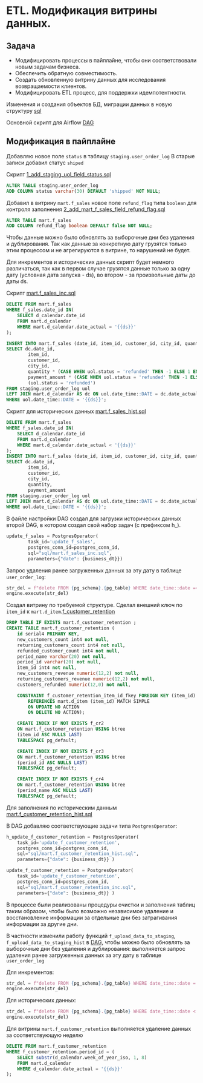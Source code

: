 # ETL. Модификация витрины данных.

## Задача

* Модифицировать процессы в пайплайне, чтобы они соответствовали новым задачам бизнеса.
* Обеспечить обратную совместимость.
* Создать обновленную витрину данных для исследования возвращаемости клиентов.
* Модифицировать ETL процесс, для поддержки идемпотентности.

Изменения и создания объектов БД, миграции данных в новую структуру [sql](./sql/)

Основной скрипт для Airflow [DAG](./src/dag.py)

## Модификация в пайплайне

Добавляю новое поле `status` в таблицу `staging.user_order_log`
В старые записи добавил статус `shiped`

Скрипт [1_add_staging_uol_field_status.sql](./sql/1_add_staging_uol_field_status.sql)
```sql
ALTER TABLE staging.user_order_log
ADD COLUMN status varchar(30) DEFAULT 'shipped' NOT NULL;
```

Добавил в витрину `mart.f_sales` новое поле `refund_flag` типа `boolean` для контроля заполнения [2_add_mart_f_sales_field_refund_flag.sql](./sql/2_add_mart_f_sales_field_refund_flag.sql)
```sql
ALTER TABLE mart.f_sales
ADD COLUMN refund_flag boolean DEFAULT false NOT NULL;
```
Чтобы данные можно было обновлять за выборочные дни без удаления и дублирования. Так как данные за конкретную дату грузятся только этим процессом и не агрегируются в витрине, то нарушений не будет.

Для инкрементов и исторических данных скрипт будет немного различаться, так как в первом случае грузятся данные только за одну дату (условная дата запуска - ds), во втором - за произвольные даты до даты ds.

Скрипт [mart.f_sales_inc.sql](./sql/mart.f_sales_inc.sql)
```sql
DELETE FROM mart.f_sales
WHERE f_sales.date_id IN(
    SELECT d_calendar.date_id
    FROM mart.d_calendar
    WHERE mart.d_calendar.date_actual = '{{ds}}'
);

INSERT INTO mart.f_sales (date_id, item_id, customer_id, city_id, quantity, payment_amount, refund_flag)
SELECT dc.date_id,
        item_id,
        customer_id,
        city_id,
        quantity * (CASE WHEN uol.status = 'refunded' THEN -1 ELSE 1 END) quantity,
        payment_amount * (CASE WHEN uol.status = 'refunded' THEN -1 ELSE 1 END) payment_amount,
        (uol.status = 'refunded')
FROM staging.user_order_log uol
LEFT JOIN mart.d_calendar AS dc ON uol.date_time::DATE = dc.date_actual
WHERE uol.date_time::DATE = '{{ds}}';
```

Скрипт для исторических данных [mart.f_sales_hist.sql](./sql/mart.f_sales_hist.sql)
```sql
DELETE FROM mart.f_sales
WHERE f_sales.date_id IN(
    SELECT d_calendar.date_id
    FROM mart.d_calendar
    WHERE mart.d_calendar.date_actual < '{{ds}}'
);
INSERT INTO mart.f_sales (date_id, item_id, customer_id, city_id, quantity, payment_amount)
SELECT dc.date_id,
        item_id,
        customer_id,
        city_id,
        quantity,
        payment_amount
FROM staging.user_order_log uol
LEFT JOIN mart.d_calendar AS dc ON uol.date_time::DATE = dc.date_actual
WHERE uol.date_time::DATE < '{{ds}}';
```

В файле настройки DAG создал для загрузки исторических данных второй DAG, в котором создал свой набор задач (с префиксом h_).

```python
update_f_sales = PostgresOperator(
        task_id='update_f_sales',
        postgres_conn_id=postgres_conn_id,
        sql="sql/mart.f_sales_inc.sql",
        parameters={"date": {business_dt}})
```

Запрос удаления ранее загруженных данных за эту дату в таблице `user_order_log`:
```python
str_del = f"delete FROM {pg_schema}.{pg_table} WHERE date_time::date =< '{date}'"
engine.execute(str_del)
```

Создал витрину по требуемой структуре. Сделал внешний ключ по `item_id` к `mart.d_item`.[f_customer_retention](./sql/3_create_f_customer_retention.sql)
```sql
DROP TABLE IF EXISTS mart.f_customer_retention ;
CREATE TABLE mart.f_customer_retention (
	id serial4 PRIMARY KEY,
    new_customers_count int4 not null,
    returning_customers_count int4 not null,
    refunded_customer_count int4 not null,
    period_name varchar(20) not null,
    period_id varchar(20) not null,
    item_id int4 not null,
    new_customers_revenue numeric(12,2) not null,
    returning_customers_revenue numeric(12,2) not null,
    customers_refunded numeric(12,0) not null,

    CONSTRAINT f_customer_retention_item_id_fkey FOREIGN KEY (item_id)
        REFERENCES mart.d_item (item_id) MATCH SIMPLE
        ON UPDATE NO ACTION
        ON DELETE NO ACTION);

	CREATE INDEX IF NOT EXISTS f_cr2
    ON mart.f_customer_retention USING btree
    (item_id ASC NULLS LAST)
    TABLESPACE pg_default;

    CREATE INDEX IF NOT EXISTS f_cr3
    ON mart.f_customer_retention USING btree
    (period_id ASC NULLS LAST)
    TABLESPACE pg_default;

    CREATE INDEX IF NOT EXISTS f_cr4
    ON mart.f_customer_retention USING btree
    (period_name ASC NULLS LAST)
    TABLESPACE pg_default;
```

Для заполнения по историческим данным [mart.f_customer_retention_hist.sql](./sql/mart.f_customer_retention_hist.sql)

В DAG добавляю соответствующие задачи типа `PostgresOperator`:
```python
h_update_f_customer_retention = PostgresOperator(
    task_id='update_f_customer_retention',
    postgres_conn_id=postgres_conn_id,
    sql="sql/mart.f_customer_retention_hist.sql",
    parameters={"date": {business_dt}} )

update_f_customer_retention = PostgresOperator(
    task_id='update_f_customer_retention',
    postgres_conn_id=postgres_conn_id,
    sql="sql/mart.f_customer_retention_inc.sql",
    parameters={"date": {business_dt}} )
```

В процессе были реализованы процедуры очистки и заполнения таблиц таким образом, чтобы было возможно независимое удаление и восстановление информации за отдельные дни без затрагивания информации за другие дни.

В частности изменили работу функций `f_upload_data_to_staging`, `f_upload_data_to_staging_hist` в [DAG](./src/dag.py), чтобы можно было обновлять за выборочные дни без удаления и дублирования: выполняется запрос удаления ранее загруженных данных за эту дату в таблице `user_order_log`

Для инкрементов:
```python
str_del = f"delete FROM {pg_schema}.{pg_table} WHERE date_time::date = '{date}'"
engine.execute(str_del)
```
Для исторических данных:
```python
str_del = f"delete FROM {pg_schema}.{pg_table} WHERE date_time::date < '{date}'"
engine.execute(str_del)
```
Для витрины `mart.f_customer_retention` выполняется удаление данных за соответствующую неделю
```sql
DELETE FROM mart.f_customer_retention
WHERE f_customer_retention.period_id = (
    SELECT substr(d_calendar.week_of_year_iso, 1, 8)
    FROM mart.d_calendar
    WHERE d_calendar.date_actual = '{{ds}}'
);
```
